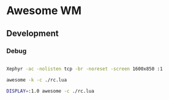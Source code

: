 # Awesome WM

## Development

### Debug

```sh

Xephyr -ac -nolisten tcp -br -noreset -screen 1600x850 :1

awesome -k -c ./rc.lua

DISPLAY=:1.0 awesome -c ./rc.lua

```
